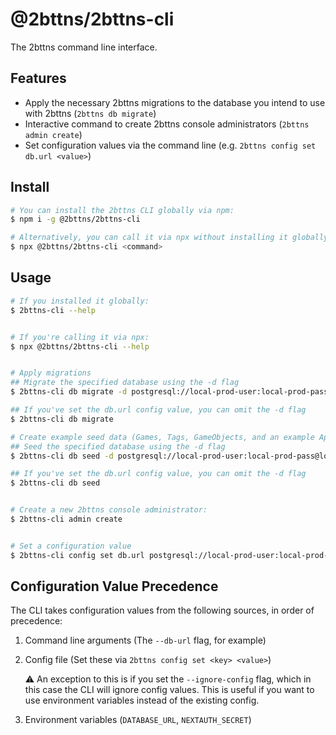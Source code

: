 # @2bttns/2bttns-cli

The 2bttns command line interface.

## Features

- Apply the necessary 2bttns migrations to the database you intend to use with 2bttns (`2bttns db migrate`)
- Interactive command to create 2bttns console administrators (`2bttns admin create`)
- Set configuration values via the command line (e.g. `2bttns config set db.url <value>`)

## Install

```bash
# You can install the 2bttns CLI globally via npm:
$ npm i -g @2bttns/2bttns-cli

# Alternatively, you can call it via npx without installing it globally.
$ npx @2bttns/2bttns-cli <command>
```

## Usage

```bash
# If you installed it globally:
$ 2bttns-cli --help


# If you're calling it via npx:
$ npx @2bttns/2bttns-cli --help


# Apply migrations
## Migrate the specified database using the -d flag
$ 2bttns-cli db migrate -d postgresql://local-prod-user:local-prod-pass@localhost:5432/local-prod-db

## If you've set the db.url config value, you can omit the -d flag
$ 2bttns-cli db migrate

# Create example seed data (Games, Tags, GameObjects, and an example App Secret) in your database
## Seed the specified database using the -d flag
$ 2bttns-cli db seed -d postgresql://local-prod-user:local-prod-pass@localhost:5432/local-prod-db

## If you've set the db.url config value, you can omit the -d flag
$ 2bttns-cli db seed


# Create a new 2bttns console administrator:
$ 2bttns-cli admin create


# Set a configuration value
$ 2bttns-cli config set db.url postgresql://local-prod-user:local-prod-pass@localhost:5432/local-prod-db
```

## Configuration Value Precedence

The CLI takes configuration values from the following sources, in order of precedence:

1. Command line arguments (The `--db-url` flag, for example)
2. Config file (Set these via `2bttns config set <key> <value>`)

   ⚠️ An exception to this is if you set the `--ignore-config` flag, which in this case the CLI will ignore config values. This is useful if you want to use environment variables instead of the existing config.

3. Environment variables (`DATABASE_URL`, `NEXTAUTH_SECRET`)
